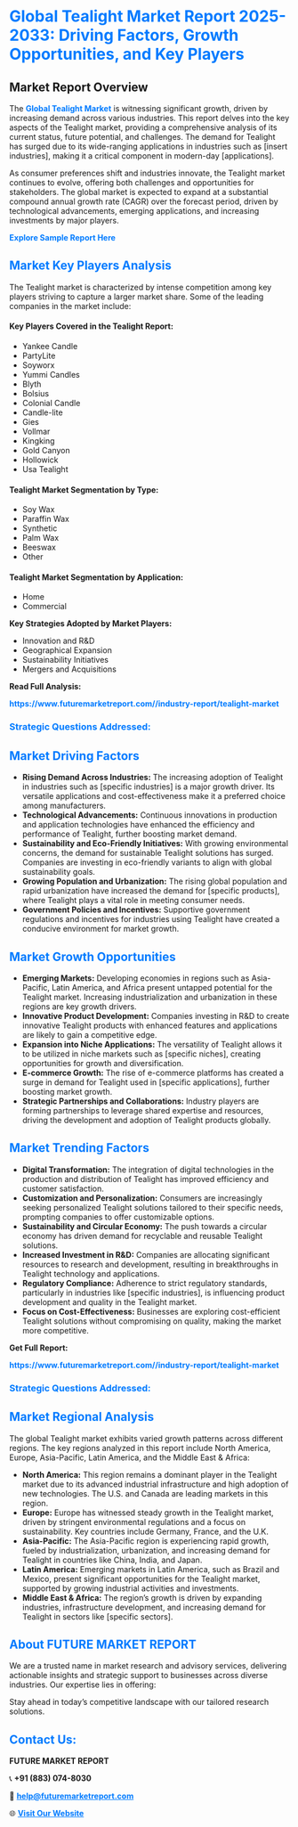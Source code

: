 <h1 style="color: #007BFF;">Global Tealight Market Report 2025-2033: Driving Factors, Growth Opportunities, and Key Players</h1>

<section id="overview">
<h2>Market Report Overview</h2>
<p>The <a href="https://www.futuremarketreport.com//industry-report/tealight-market" style="color: #007BFF; text-decoration: none;"><strong>Global Tealight Market</strong></a> is witnessing significant growth, driven by increasing demand across various industries. This report delves into the key aspects of the Tealight market, providing a comprehensive analysis of its current status, future potential, and challenges. The demand for Tealight has surged due to its wide-ranging applications in industries such as [insert industries], making it a critical component in modern-day [applications].</p>
<p>As consumer preferences shift and industries innovate, the Tealight market continues to evolve, offering both challenges and opportunities for stakeholders. The global market is expected to expand at a substantial compound annual growth rate (CAGR) over the forecast period, driven by technological advancements, emerging applications, and increasing investments by major players.</p>
</section>

<section id="overview">
<p><a href="https://www.futuremarketreport.com//request-sample/reportId=88494" style="color: #007BFF; text-decoration: none;"><strong>Explore Sample Report Here</strong></a></p>
</section>

<section id="key-players">
<h2 style="color: #007BFF;">Market Key Players Analysis</h2>
<p>The Tealight market is characterized by intense competition among key players striving to capture a larger market share. Some of the leading companies in the market include:</p>
<h4>Key Players Covered in the Tealight Report:</h4>
<ul><li>Yankee Candle</li><li>PartyLite</li><li>Soyworx</li><li>Yummi Candles</li><li>Blyth</li><li>Bolsius</li><li>Colonial Candle</li><li>Candle-lite</li><li>Gies</li><li>Vollmar</li><li>Kingking</li><li>Gold Canyon</li><li>Hollowick</li><li>Usa Tealight</li></ul>
<h4>Tealight Market Segmentation by Type:</h4>
<ul><li>Soy Wax</li><li>Paraffin Wax</li><li>Synthetic</li><li>Palm Wax</li><li>Beeswax</li><li>Other</li></ul>

<h4>Tealight Market Segmentation by Application:</h4>
<ul><li>Home</li><li>Commercial</li></ul>
<p><strong>Key Strategies Adopted by Market Players:</strong></p>
<ul>
<li>Innovation and R&D</li>
<li>Geographical Expansion</li>
<li>Sustainability Initiatives</li>
<li>Mergers and Acquisitions</li>
</ul>
</section>

<section>
<p><strong>Read Full Analysis: </strong></p><a href="https://www.futuremarketreport.com//industry-report/tealight-market" style="color: #007BFF; text-decoration: none;"><strong>https://www.futuremarketreport.com//industry-report/tealight-market</strong></a>
<h3 style="color: #007BFF;">Strategic Questions Addressed:</h3>
</section>

<section id="driving-factors">
<h2 style="color: #007BFF;">Market Driving Factors</h2>
<ul>
<li><strong>Rising Demand Across Industries:</strong> The increasing adoption of Tealight in industries such as [specific industries] is a major growth driver. Its versatile applications and cost-effectiveness make it a preferred choice among manufacturers.</li>
<li><strong>Technological Advancements:</strong> Continuous innovations in production and application technologies have enhanced the efficiency and performance of Tealight, further boosting market demand.</li>
<li><strong>Sustainability and Eco-Friendly Initiatives:</strong> With growing environmental concerns, the demand for sustainable Tealight solutions has surged. Companies are investing in eco-friendly variants to align with global sustainability goals.</li>
<li><strong>Growing Population and Urbanization:</strong> The rising global population and rapid urbanization have increased the demand for [specific products], where Tealight plays a vital role in meeting consumer needs.</li>
<li><strong>Government Policies and Incentives:</strong> Supportive government regulations and incentives for industries using Tealight have created a conducive environment for market growth.</li>
</ul>
</section>

<section id="growth-opportunities">
<h2 style="color: #007BFF;">Market Growth Opportunities</h2>
<ul>
<li><strong>Emerging Markets:</strong> Developing economies in regions such as Asia-Pacific, Latin America, and Africa present untapped potential for the Tealight market. Increasing industrialization and urbanization in these regions are key growth drivers.</li>
<li><strong>Innovative Product Development:</strong> Companies investing in R&D to create innovative Tealight products with enhanced features and applications are likely to gain a competitive edge.</li>
<li><strong>Expansion into Niche Applications:</strong> The versatility of Tealight allows it to be utilized in niche markets such as [specific niches], creating opportunities for growth and diversification.</li>
<li><strong>E-commerce Growth:</strong> The rise of e-commerce platforms has created a surge in demand for Tealight used in [specific applications], further boosting market growth.</li>
<li><strong>Strategic Partnerships and Collaborations:</strong> Industry players are forming partnerships to leverage shared expertise and resources, driving the development and adoption of Tealight products globally.</li>
</ul>
</section>

<section id="trending-factors">
<h2 style="color: #007BFF;">Market Trending Factors</h2>
<ul>
<li><strong>Digital Transformation:</strong> The integration of digital technologies in the production and distribution of Tealight has improved efficiency and customer satisfaction.</li>
<li><strong>Customization and Personalization:</strong> Consumers are increasingly seeking personalized Tealight solutions tailored to their specific needs, prompting companies to offer customizable options.</li>
<li><strong>Sustainability and Circular Economy:</strong> The push towards a circular economy has driven demand for recyclable and reusable Tealight solutions.</li>
<li><strong>Increased Investment in R&D:</strong> Companies are allocating significant resources to research and development, resulting in breakthroughs in Tealight technology and applications.</li>
<li><strong>Regulatory Compliance:</strong> Adherence to strict regulatory standards, particularly in industries like [specific industries], is influencing product development and quality in the Tealight market.</li>
<li><strong>Focus on Cost-Effectiveness:</strong> Businesses are exploring cost-efficient Tealight solutions without compromising on quality, making the market more competitive.</li>
</ul>
</section>

<section>
<p><strong>Get Full Report: </strong></p><a href="https://www.futuremarketreport.com//industry-report/tealight-market" style="color: #007BFF; text-decoration: none;"><strong>https://www.futuremarketreport.com//industry-report/tealight-market</strong></a>
<h3 style="color: #007BFF;">Strategic Questions Addressed:</h3>
</section>


<section id="regional-analysis">
<h2 style="color: #007BFF;">Market Regional Analysis</h2>
<p>The global Tealight market exhibits varied growth patterns across different regions. The key regions analyzed in this report include North America, Europe, Asia-Pacific, Latin America, and the Middle East & Africa:</p>
<ul>
<li><strong>North America:</strong> This region remains a dominant player in the Tealight market due to its advanced industrial infrastructure and high adoption of new technologies. The U.S. and Canada are leading markets in this region.</li>
<li><strong>Europe:</strong> Europe has witnessed steady growth in the Tealight market, driven by stringent environmental regulations and a focus on sustainability. Key countries include Germany, France, and the U.K.</li>
<li><strong>Asia-Pacific:</strong> The Asia-Pacific region is experiencing rapid growth, fueled by industrialization, urbanization, and increasing demand for Tealight in countries like China, India, and Japan.</li>
<li><strong>Latin America:</strong> Emerging markets in Latin America, such as Brazil and Mexico, present significant opportunities for the Tealight market, supported by growing industrial activities and investments.</li>
<li><strong>Middle East & Africa:</strong> The region’s growth is driven by expanding industries, infrastructure development, and increasing demand for Tealight in sectors like [specific sectors].</li>
</ul>
</section>

<footer>
<h2 style="color: #007BFF;">About FUTURE MARKET REPORT</h2>
<p>We are a trusted name in market research and advisory services, delivering actionable insights and strategic support to businesses across diverse industries. Our expertise lies in offering:</p>

<p>Stay ahead in today’s competitive landscape with our tailored research solutions.</p>

<h2 style="color: #007BFF;">Contact Us:</h2>
<p><strong>FUTURE MARKET REPORT</strong></p>
<p>📞 <strong>+91 (883) 074-8030</strong></p>
<p>📧 <strong><a href="mailto:help@futuremarketreport.com" style="color: #007BFF;">help@futuremarketreport.com</a></strong></p>
<p>🌐 <strong><a href="https://www.futuremarketreport.com/" style="color: #007BFF;">Visit Our Website</a></strong></p>
</footer>